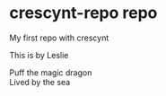 # crescynt-repo repo

My first repo with crescynt

This is by Leslie

Puff the magic dragon  
Lived by the sea  


